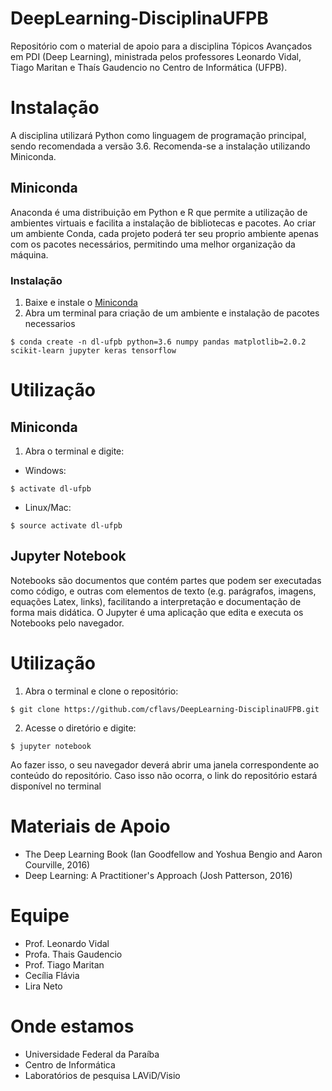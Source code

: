 # DeepLearning-DisciplinaUFPB
Repositório com o material de apoio para a disciplina Tópicos Avançados em PDI (Deep Learning), ministrada pelos professores Leonardo Vidal, Tiago Maritan e Thaís Gaudencio no Centro de Informática (UFPB).

# Instalação

A disciplina utilizará Python como linguagem de programação principal, sendo recomendada a versão 3.6. Recomenda-se a instalação utilizando Miniconda.

## Miniconda

Anaconda é uma distribuição em Python e R que permite a utilização de ambientes virtuais e facilita a instalação de bibliotecas e pacotes. Ao criar um ambiente Conda, cada projeto poderá ter seu proprio ambiente apenas com os pacotes necessários, permitindo uma melhor organização da máquina.

### Instalação

1. Baixe e instale o [Miniconda](https://conda.io/miniconda.html)
2. Abra um terminal para criação de um ambiente e instalação de pacotes necessarios
```
$ conda create -n dl-ufpb python=3.6 numpy pandas matplotlib=2.0.2 scikit-learn jupyter keras tensorflow
```

# Utilização

## Miniconda
1. Abra o terminal e digite:
* Windows:
```
$ activate dl-ufpb
```
* Linux/Mac:
```
$ source activate dl-ufpb
```

## Jupyter Notebook

Notebooks são documentos que contém partes que podem ser executadas como código, e outras com elementos de texto (e.g. parágrafos, imagens, equações Latex, links), facilitando a interpretação e documentação de forma mais didática. O Jupyter é uma aplicação que edita e executa os Notebooks pelo navegador.

# Utilização

1. Abra o terminal e clone o repositório:

```
$ git clone https://github.com/cflavs/DeepLearning-DisciplinaUFPB.git
```

2. Acesse o diretório e digite:

```
$ jupyter notebook
```

Ao fazer isso, o seu navegador deverá abrir uma janela correspondente ao conteúdo do repositório. Caso isso não ocorra, o link do repositório estará disponível no terminal 


# Materiais de Apoio

* The Deep Learning Book (Ian Goodfellow and Yoshua Bengio and Aaron Courville, 2016)
* Deep Learning: A Practitioner's Approach (Josh Patterson, 2016)

# Equipe

* Prof. Leonardo Vidal
* Profa. Thais Gaudencio
* Prof. Tiago Maritan
* Cecília Flávia 
* Lira Neto

# Onde estamos
* Universidade Federal da Paraíba
* Centro de Informática
* Laboratórios de pesquisa LAViD/Visio







